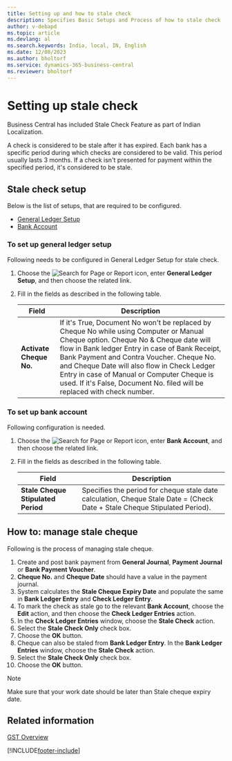 ```yaml
---
title: Setting up and how to stale check
description: Specifies Basic Setups and Process of how to stale check
author: v-debapd
ms.topic: article
ms.devlang: al
ms.search.keywords: India, local, IN, English
ms.date: 12/08/2023
ms.author: bholtorf
ms.service: dynamics-365-business-central
ms.reviewer: bholtorf
---
```


# Setting up stale check


Business Central has included Stale Check Feature as part of Indian Localization.

A check is considered to be stale after it has expired. Each bank has a specific period during which checks are considered to be valid. This period usually lasts 3 months. If a check isn't presented for payment within the specified period, it's considered to be stale.

## Stale check setup

Below is the list of setups, that are required to be configured.

- [General Ledger Setup](stale-check.md#to-set-up-general-ledger-setup)
- [Bank Account](stale-check.md#to-set-up-bank-account)


### To set up general ledger setup

Following needs to be configured in General Ledger Setup for stale check.

1. Choose the ![Search for Page or Report](image/search_small.png "Search for Page or Report icon") icon, enter **General Ledger Setup**, and then choose the related link.
2. Fill in the fields as described in the following table.

    |Field|Description|  
    |---------------------------------|---------------------------------------|  
    |**Activate Cheque No.**|If it's True, Document No won't be replaced by Cheque No while using Computer or Manual Cheque option. Cheque No & Cheque date will flow in Bank ledger Entry in case of Bank Receipt, Bank Payment and Contra Voucher. Cheque No. and Cheque Date will also flow in Check Ledger Entry in case of Manual or Computer Cheque is used. If it's False, Document No. filed will be replaced with check number.|

### To set up bank account

Following configuration is needed.

1. Choose the ![Search for Page or Report](image/search_small.png "Search for Page or Report icon") icon, enter **Bank Account**, and then choose the related link.
2. Fill in the fields as described in the following table.

    |Field|Description|  
    |---------------------------------|---------------------------------------|  
    |**Stale Cheque Stipulated Period**|Specifies the period for cheque stale date calculation, Cheque Stale Date = (Check Date + Stale Cheque Stipulated Period).|
    

## How to: manage stale cheque

Following is the process of managing stale cheque.

1. Create and post bank payment from **General Journal**, **Payment Journal** or **Bank Payment Voucher**.
2. **Cheque No.** and **Cheque Date** should have a value in the payment journal. 
3. System calculates the **Stale Cheque Expiry Date** and populate the same in **Bank Ledger Entry** and **Check Ledger Entry**.
4. To mark the check as stale go to the relevant **Bank Account**, choose the **Edit** action, and then choose the **Check Ledger Entries** action.
5. In the **Check Ledger Entries** window, choose the **Stale Check** action. 
6. Select the **Stale Check Only** check box.
7. Choose the **OK** button.
8. Cheque can also be staled from **Bank Ledger Entry**. In the **Bank Ledger Entries** window, choose the **Stale Check** action.
9. Select the **Stale Check Only** check box.
10. Choose the **OK** button.


> [!NOTE]
> Make sure that your work date should be later than Stale cheque expiry date.





## Related information 
[GST Overview](GST-001-Basic-Setup.md)









[!INCLUDE[footer-include](../../includes/footer-banner.md)]